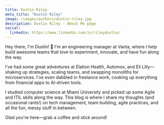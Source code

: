 ```yaml
---
title: Dustin Riley
meta_title: "Dustin Riley"
image: /images/authors/dustin-riley.jpg
description: Dustin Riley - About Me page
social:
  linkedin: https://www.linkedin.com/in/rileydustin/
---
```


Hey there, I'm Dustin! 👋 I'm an engineering manager at Vanta, where I help build awesome teams that love to experiment, innovate, and have fun along the way.

I've had some great adventures at Elation Health, Automox, and Eli Lilly—shaking up strategies, scaling teams, and swapping monoliths for microservices. I've even dabbled in freelance work, cooking up everything from financial apps to AI-driven tools.

I studied computer science at Miami University and picked up some Agile and ITIL skills along the way. This blog is where I share my thoughts (and occasional rants!) on tech management, team building, agile practices, and all the fun, messy stuff in between.

Glad you're here—grab a coffee and stick around!
